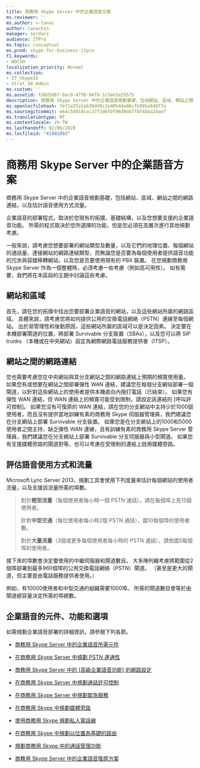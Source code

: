 ```yaml
---
title: 商務用 Skype Server 中的企業語音方案
ms.reviewer: ''
ms.author: v-lanac
author: lanachin
manager: serdars
audience: ITPro
ms.topic: conceptual
ms.prod: skype-for-business-itpro
f1.keywords:
- NOCSH
localization_priority: Normal
ms.collection:
- IT_Skype16
- Strat_SB_Admin
ms.custom: ''
ms.assetid: fd8d5867-0ac9-47f8-94f0-1c3ee5e25575
description: 商務用 Skype Server 中的企業語音規劃基礎，包括網站、區域、網站之間的網路連結，以及估計語音使用方式流量。
ms.openlocfilehash: 7ef2a37a1ab39dd9c2e40544e06cfb995e846f7a
ms.sourcegitcommit: e64c50818cac37f3d6f0f96d0d4ff0f4bba24aef
ms.translationtype: MT
ms.contentlocale: zh-TW
ms.lasthandoff: 02/06/2020
ms.locfileid: "41802893"
---
```

# <a name="plan-for-enterprise-voice-in-skype-for-business-server"></a>商務用 Skype Server 中的企業語音方案
 
商務用 Skype Server 中的企業語音規劃基礎，包括網站、區域、網站之間的網路連結，以及估計語音使用方式流量。
  
企業語音的部署程式，取決於您現有的拓撲、基礎結構，以及您想要支援的企業語音功能。 所需的程式取決於您所選擇的功能，但是您必須在高層次進行其他規劃考慮。
  
一般來說，請考慮您想要部署的網站類型及數量，以及它們的地理位置、每個網站的通話量、連接網站的網路連結類型，而無論您是否要為每個使用者提供語音功能的冗余與容錯移轉網站，以及您是否要使用現有的 PBX 裝置。 在您規劃商務用 Skype Server 作為一個整體時，必須考慮一些考慮（例如高可用性）。 如有需要，我們將在本區段的主題中討論這些考慮。
  
## <a name="sites-and-regions"></a>網站和區域

首先，請在您的拓撲中找出您要部署企業語音的網站，以及這些網站所屬的網路區域。 具體來說，請考慮您將如何提供公用的交換電話網絡（PSTN）連線至每個網站。 出於易管理性和後勤原因，這些網站所屬的區域可以是決定因素。 決定要在本機部署閘道的位置，將部署 Survivable 分支裝置（SBAs），以及您可以將 SIP trunks （本機或在中央網站）設定為網際網路電話服務提供者（ITSP）。
  
## <a name="network-links-between-sites"></a>網站之間的網路連結

您也需要考慮您在中央網站與其分支網站之間的網路連結上預期的頻寬使用量。 如果您有或想要在網站之間部署彈性 WAN 連結，建議您在每個分支網站部署一個閘道，以針對這些網站上的使用者提供本機直向內撥打電話（已結束）。 如果您有彈性 WAN 連結，但 WAN 連結上的頻寬可能受到限制，請設定該連結的 [呼叫許可控制]。 如果您沒有可復原的 WAN 連結，請在您的分支網站中主持少於1000個使用者，而且沒有提供當地訓練有素的商務用 Skype 伺服器管理員，我們建議您在分支網站上部署 Survivable 分支裝置。 如果您是在分支網站上的1000和5000使用者之間主持、缺乏彈性 WAN 連線，且有訓練有素的商務用 Skype Server 管理員，我們建議您在分支網站上部署 Survivable 分支伺服器與小型閘道。 如果您有支援媒體旁路的閘道對等，也可以考慮在受限制的連結上啟用媒體旁路。
  
## <a name="estimating-voice-usage-and-traffic"></a>評估語音使用方式和流量

Microsoft Lync Server 2013、規劃工具會使用下列度量來估計每個網站的使用者流量，以及支援該流量所需的埠數。
  
> 對於**輕型流量**（每個使用者每小時一個 PSTN 通話），請在每個埠上見15個使用者。
> 
> 針對**中型交通**（每位使用者每小時2個 PSTN 通話），圖10每個埠的使用者數。
> 
> 對於**大量流量**（3個或更多每個使用者每小時的 PSTN 通話），請依圖5每個埠的使用者。
    
接下來的埠數會決定要使用的中繼伺服器和閘道數目。 大多陣列織考慮將範圍從2個埠部署到最多960個埠的公用交換電話網絡（PSTN）閘道。 （甚至是更大的閘道，但主要是由電話服務提供者使用。）
  
例如，有10000使用者和中型交通的組織需要1000埠。 所需的閘道數目會等於由閘道總容量決定所需的埠總數。
  
## <a name="components-features-and-options-of-enterprise-voice"></a>企業語音的元件、功能和選項

如需規劃企業語音部署的詳細資訊，請參閱下列各節。
  
- [商務用 Skype Server 中的企業語音所需元件](components-required-for-enterprise-voice.md)
    
- [在商務用 Skype Server 中規劃 PSTN 連通性](pstn-connectivity-0.md)
    
- [商務用 Skype Server 中的 [高級企業語音功能] 的網路設定](network-settings-for-advanced-features.md)
    
- [在商務用 Skype Server 中規劃通話許可控制](call-admission-control.md)
    
- [在商務用 Skype Server 中規劃緊急服務](emergency-services.md)
    
- [在商務用 Skype 中規劃媒體旁路](media-bypass.md)
    
- [使用商務用 Skype 規劃私人電話線](private-telephone-lines.md)
    
- [在商務用 Skype 中規劃以位置為基礎的路由](location-based-routing.md)
    
- [規劃商務用 Skype 中的通話管理功能](call-management-features.md)
    
- [商務用 Skype Server 中的企業語音復原方案](enterprise-voice-resiliency.md)
    

